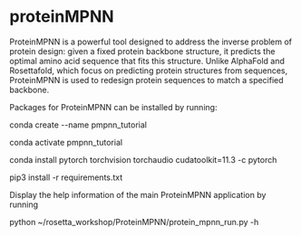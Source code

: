 # proteinMPNN

ProteinMPNN is a powerful tool designed to address the inverse problem of protein design: given a fixed protein backbone structure, it predicts the optimal amino acid sequence that fits this structure. Unlike AlphaFold and Rosettafold, which focus on predicting protein structures from sequences, ProteinMPNN is used to redesign protein sequences to match a specified backbone.

Packages for ProteinMPNN can be installed by running:

conda create --name pmpnn_tutorial

conda activate pmpnn_tutorial

conda install pytorch torchvision torchaudio cudatoolkit=11.3 -c pytorch

pip3 install -r requirements.txt

Display the help information of the main ProteinMPNN application by running

python ~/rosetta_workshop/ProteinMPNN/protein_mpnn_run.py -h
